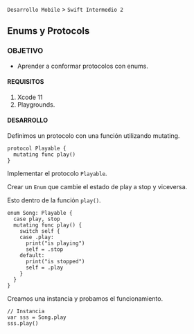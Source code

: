 `Desarrollo Mobile` > `Swift Intermedio 2`

## Enums y Protocols

### OBJETIVO

- Aprender a conformar protocolos con enums.

#### REQUISITOS

1. Xcode 11
2. Playgrounds.

#### DESARROLLO

Definimos un protocolo con una función utilizando mutating.

```
protocol Playable {
  mutating func play()
}
```

Implementar el protocolo `Playable`.

Crear un `Enum` que cambie el estado de play a stop y viceversa.

Esto dentro de la función `play()`.

```
enum Song: Playable {
  case play, stop
  mutating func play() {
    switch self {
    case .play:
      print("is playing")
      self = .stop
    default:
      print("is stopped")
      self = .play
    }
  }
}
```

Creamos una instancia y probamos el funcionamiento.

```
// Instancia
var sss = Song.play
sss.play()
```


